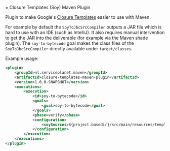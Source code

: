 = Closure Templates (Soy) Maven Plugin

Plugin to make Google's [Closure Templates](https://github.com/google/closure-templates) easier to use with Maven. 

For example by default the `SoyToJbcSrcCompiler` outputs a JAR file which is hard to use with an IDE (such as IntelliJ). It also requires manual intervention to get the JAR into the deliverable (for example via the Maven shade plugin). The `soy-to-bytecode` goal makes the class files of the `SoyToJbcSrcCompiler` directly available under `target/classes`.

Example usage:

```xml
<plugin>
    <groupId>nl.serviceplanet.maven</groupId>
    <artifactId>closure-templates-maven-plugin</artifactId>
    <version>1.0.0-SNAPSHOT</version>
    <executions>
        <execution>
            <id>soy-to-bytecode</id>
            <goals>
                <goal>soy-to-bytecode</goal>
            </goals>
            <phase>verify</phase>
            <configuration>
                <soySources>${project.basedir}/src/main/resources/template1.soy,${project.basedir}/src/main/resources/template2.soy</soySources>
            </configuration>
        </execution>
    </executions>
</plugin>
```
